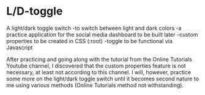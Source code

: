 # L/D-toggle

A light/dark toggle switch
-to switch between light and dark colors
-a practice application for the social media dashboard to be built later
-custom properties to be created in CSS (:root)
-toggle to be functional via Javascript

After practicing and going along with the tutorial from the Online Tutorials Youtube channel,
I discovered that the custom properties feature is not necessary, at least not according to
this channel. I will, however, practice some more on the light/dark toggle switch until it becomes
second nature to me using various methods (Online Tutorials method not withstanding).
